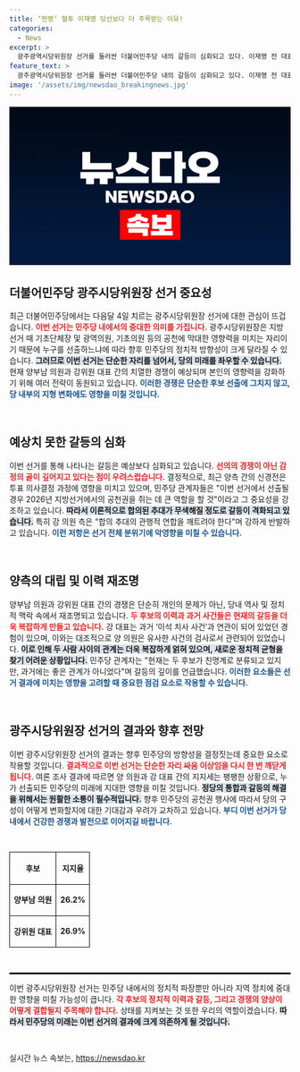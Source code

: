 ```yaml
---
title: ‘찐명’ 혈투 이재명 당선보다 더 주목받는 이유!
categories:
  - News
excerpt: >
  광주광역시당위원장 선거를 둘러싼 더불어민주당 내의 갈등이 심화되고 있다. 이재명 전 대표의 후계자 양부남 의원과 강위원 대표 간의 치열한 맞대결이 예상되며, 공천권을 쥐기 위한 전쟁이 시작됐다. 클릭미소!
feature_text: >
  광주광역시당위원장 선거를 둘러싼 더불어민주당 내의 갈등이 심화되고 있다. 이재명 전 대표의 후계자 양부남 의원과 강위원 대표 간의 치열한 맞대결이 예상되며, 공천권을 쥐기 위한 전쟁이 시작됐다. 클릭미소!
image: '/assets/img/newsdao_breakingnews.jpg'
---
```


<p><img src="/assets/img/newsdao_breakingnews.jpg" alt="implanttips 속보" /></p>

<h2 data-ke-size="size26">더불어민주당 광주시당위원장 선거 중요성</h2>

<p data-ke-size="size16">최근 더불어민주당에서는 다음달 4일 치르는 광주시당위원장 선거에 대한 관심이 뜨겁습니다. <b><span style="color: #ee2323;">이번 선거는 민주당 내에서의 중대한 의미를 가집니다.</span></b> 광주시당위원장은 지방선거 때 기초단체장 및 광역의원, 기초의원 등의 공천에 막대한 영향력을 미치는 자리이기 때문에 누구를 선출하느냐에 따라 향후 민주당의 정치적 방향성이 크게 달라질 수 있습니다. <b><span style="background-color: #21538527;">그러므로 이번 선거는 단순한 자리를 넘어서, 당의 미래를 좌우할 수 있습니다.</span></b> 현재 양부남 의원과 강위원 대표 간의 치열한 경쟁이 예상되며 본인의 영향력을 강화하기 위해 여러 전략이 동원되고 있습니다. <b><span style="color: #1a5490;">이러한 경쟁은 단순한 후보 선출에 그치지 않고, 당 내부의 지형 변화에도 영향을 미칠 것입니다.</span></b></p>

<p data-ke-size="size16">&nbsp;</p>

<h2 data-ke-size="size26">예상치 못한 갈등의 심화</h2>

<p data-ke-size="size16">이번 선거를 통해 나타나는 갈등은 예상보다 심화되고 있습니다. <b><span style="color: #ee2323;">선의의 경쟁이 아닌 감정의 골이 깊어지고 있다는 점이 우려스럽습니다.</span></b> 결정적으로, 최근 양측 간의 신경전은 투표 의사결정 과정에 영향을 미치고 있으며, 민주당 관계자들은 "이번 선거에서 선출될 경우 2026년 지방선거에서의 공천권을 쥐는 데 큰 역할을 할 것"이라고 그 중요성을 강조하고 있습니다. <b><span style="background-color: #21538527;">따라서 이론적으로 합의된 추대가 무색해질 정도로 갈등이 격화되고 있습니다.</span></b> 특히 강 의원 측은 "합의 추대의 관행적 연합을 깨트려야 한다"며 강하게 반발하고 있습니다. <b><span style="color: #1a5490;">이런 저항은 선거 전체 분위기에 악영향을 미칠 수 있습니다.</span></b></p>

<p data-ke-size="size16">&nbsp;</p>

<h2 data-ke-size="size26">양측의 대립 및 이력 재조명</h2>

<p data-ke-size="size16">양부남 의원과 강위원 대표 간의 경쟁은 단순히 개인의 문제가 아닌, 당내 역사 및 정치적 맥락 속에서 재조명되고 있습니다. <b><span style="color: #ee2323;">두 후보의 이력과 과거 사건들은 현재의 갈등을 더욱 복잡하게 만들고 있습니다.</span></b> 강 대표는 과거 ‘이석 치사 사건’과 연관이 되어 있었던 경험이 있으며, 이와는 대조적으로 양 의원은 유사한 사건의 검사로서 관련되어 있었습니다. <b><span style="background-color: #21538527;">이로 인해 두 사람 사이의 관계는 더욱 복잡하게 얽혀 있으며, 새로운 정치적 균형을 찾기 어려운 상황입니다.</span></b> 민주당 관계자는 "현재는 두 후보가 친명계로 분류되고 있지만, 과거에는 좋은 관계가 아니었다"며 갈등의 깊이를 언급했습니다. <b><span style="color: #1a5490;">이러한 요소들은 선거 결과에 미치는 영향을 고려할 때 중요한 점검 요소로 작용할 수 있습니다.</span></b></p>

<p data-ke-size="size16">&nbsp;</p>

<h2 data-ke-size="size26">광주시당위원장 선거의 결과와 향후 전망</h2>

<p data-ke-size="size16">이번 광주시당위원장 선거의 결과는 향후 민주당의 방향성을 결정짓는데 중요한 요소로 작용할 것입니다. <b><span style="color: #ee2323;">결과적으로 이번 선거는 단순한 자리 싸움 이상임을 다시 한 번 깨닫게 됩니다.</span></b> 여론 조사 결과에 따르면 양 의원과 강 대표 간의 지지세는 팽팽한 상황으로, 누가 선출되든 민주당의 미래에 지대한 영향을 미칠 것입니다. <b><span style="background-color: #21538527;">정당의 통합과 갈등의 해결을 위해서는 원활한 소통이 필수적입니다.</span></b> 향후 민주당의 공천권 행사에 따라서 당의 구성이 어떻게 변화할지에 대한 기대감과 우려가 교차하고 있습니다. <b><span style="color: #1a5490;">부디 이번 선거가 당 내에서 건강한 경쟁과 발전으로 이어지길 바랍니다.</span></b></p>

<p data-ke-size="size16">&nbsp;</p>

<table style="width:100%; border-collapse:collapse;">
  <tr>
    <th style="border: 1px solid black; text-align: center; height: 50px;"><b>후보</b></th>
    <th style="border: 1px solid black; text-align: center; height: 50px;"><b>지지율</b></th>
  </tr>
  <tr>
    <td style="border: 1px solid black; text-align: center; height: 50px;"><b>양부남 의원</b></td>
    <td style="border: 1px solid black; text-align: center; height: 50px;"><b>26.2%</b></td>
  </tr>
  <tr>
    <td style="border: 1px solid black; text-align: center; height: 50px;"><b>강위원 대표</b></td>
    <td style="border: 1px solid black; text-align: center; height: 50px;"><b>26.9%</b></td>
  </tr>
</table>

<p data-ke-size="size16">&nbsp;</p>

<hr style="border: 1px solid black;">

<p data-ke-size="size16">이번 광주시당위원장 선거는 민주당 내에서의 정치적 파장뿐만 아니라 지역 정치에 중대한 영향을 미칠 가능성이 큽니다. <b><span style="color: #ee2323;">각 후보의 정치적 이력과 갈등, 그리고 경쟁의 양상이 어떻게 결합될지 주목해야 합니다.</span></b> 상태를 지켜보는 것 또한 우리의 역할이겠습니다. <b><span style="background-color: #21538527;">따라서 민주당의 미래는 이번 선거의 결과에 크게 의존하게 될 것입니다.</span></b></p> 

<p data-ke-size="size16">&nbsp;</p>
실시간 뉴스 속보는, <a href="https://newsdao.kr" rel="dofollow">https://newsdao.kr</a>


